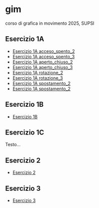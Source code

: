 # gim
corso di grafica in movimento 2025, SUPSI


## Esercizio 1A
- [Esercizio 1A acceso_spento_2](/Esercizio_1A/acceso_spento_2.html)
- [Esercizio 1A acceso_spento_3](/Esercizio_1A/acceso_spento_3.html)
- [Esercizio 1A aperto_chiuso_2](/Esercizio_1A/aperto_chiuso_2.html)
- [Esercizio 1A aperto_chiuso_3](/Esercizio_1A/aperto_chiuso_3.html)
- [Esercizio 1A rotazione_2](/Esercizio_1A/rotazione_2.html)
- [Esercizio 1A rotazione_3](/Esercizio_1A/rotazione_3.html)
- [Esercizio 1A spostamento_2](/Esercizio_1A/spostamento_due.html)
- [Esercizio 1A spostamento_2](/Esercizio_1A/spostamento_tre.html)

## Esercizio 1B
- [Esercizio 1B](/Esercizio_1B/template/index.html)

## Esercizio 1C
Testo...

## Esercizio 2
- [Esercizio 2](/Esercizio_2/template/index.html)

## Esercizio 3
- [Esercizio 3](Esercizio_3_forma_e_colore/index)
